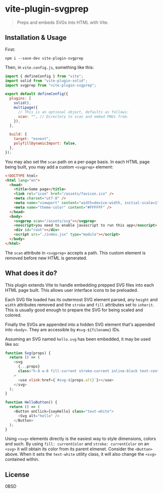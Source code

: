 # vite-plugin-svgprep

> Preps and embeds SVGs into HTML with Vite.

## Installation & Usage

First:

```shell
npm i --save-dev vite-plugin-svgprep
```

Then, in `vite.config.js`, something like this:

```javascript
import { defineConfig } from "vite";
import solid from "vite-plugin-solid";
import svgprep from "vite-plugin-svgprep";

export default defineConfig({
  plugins: [
    solid(),
    multipage({
      // This is an optional object, defaults as follows:
      scan: "", // Directory to scan and embed PNGs from.
    }),
  ],

  build: {
    target: "esnext",
    polyfillDynamicImport: false,
  },
});
```

You may also set the `scan` path on a per-page basis. In each HTML page
being built, you may add a custom `<svgprep>` element:

```html
<!DOCTYPE html>
<html lang="en">
  <head>
    <title>Some page</title>
    <link rel="icon" href="/assets/favicon.ico" />
    <meta charset="utf-8" />
    <meta name="viewport" content="width=device-width, initial-scale=1" />
    <meta name="theme-color" content="#FFFFFF" />
  </head>
  <body>
    <svgprep scan="/assets/svg"></svgprep>
    <noscript>you need to enable javascript to run this app</noscript>
    <div id="root"></div>
    <script src="./index.jsx" type="module"></script>
  </body>
</html>
```

The `scan` attribute in `<svgprep>` accepts a path. This custom element is
removed before new HTML is generated.

## What does it do?

This plugin extends Vite to handle embedding prepped SVG files into each
HTML page built. This allows user interface icons to be preloaded.

Each SVG file loaded has its outermost SVG element parsed, any `height` and
`width` attributes removed and the `stroke` and `fill` attributes set to
`inherit`. This is usually good enough to prepare the SVG for being scaled and
colored.

Finally the SVGs are appended into a hidden SVG element that's appended into
`<body>`. They are accessible by `#svg-${filename}` IDs.

Assuming an SVG named `hello.svg` has been embedded, it may be used like so:

```javascript
function Svg(props) {
  return () => (
    <svg
      {...props}
      class="h-8 w-8 fill-current stroke-current inline-block text-center bg-cover"
    >
      <use xlink:href={`#svg-${props.alt}`}></use>
    </svg>
  );
}

function HelloButton() {
  return () => (
    <Button onClick={sayHello} class="text-white">
      <Svg alt="hello" />
    </Button>
  );
}
```

Using `<svg>` elements directly is the easiest way to style
dimensions, colors and such. By using `fill: currentColor` and
`stroke: currentColor` on an `<svg>` it will obtain its color from its
parent elmenet. Consider the `<Button>` above. When it sets the `text-white`
utility class, it will also change the `<svg>` contained within.

## License

0BSD
